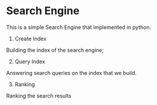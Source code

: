 # Search Engine
This is a simple Search Engine that implemented in python. 

1. Create Index

Building the index of the search engine;
   
2. Query Index

Answering search queries on the index that we build.

3. Ranking

Ranking the search results
